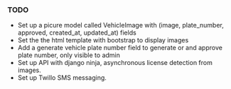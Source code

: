 
### TODO

- Set up a picure model called VehicleImage with (image, plate_number, approved, created_at, updated_at) fields
- Set the the html template with bootstrap to display images
- Add a generate vehicle plate number field to generate or and approve plate number, only visible to admin
- Set up API with django ninja, asynchronous license detection from images.
- Set up Twillo SMS messaging.
